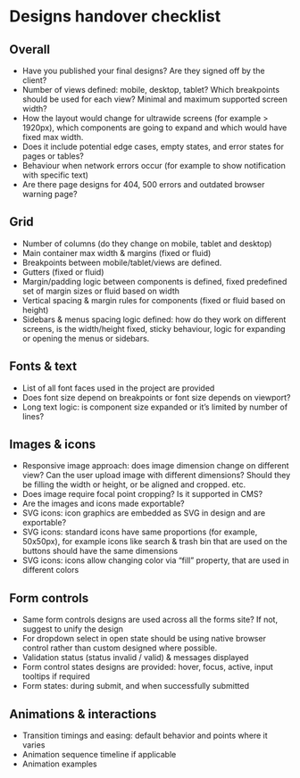 # Designs handover checklist

## Overall
* Have you published your final designs? Are they signed off by the client?
* Number of views defined: mobile, desktop, tablet? Which breakpoints should be used for each view? Minimal and maximum supported screen width?
* How the layout would change for ultrawide screens (for example > 1920px), which components are going to expand and which would have fixed max width.
* Does it include potential edge cases, empty states, and error states for pages or tables?
* Behaviour when network errors occur (for example to show notification with specific text)
* Are there page designs for 404, 500 errors and outdated browser warning page?


## Grid
* Number of columns (do they change on mobile, tablet and desktop)
* Main container max width & margins (fixed or fluid)
* Breakpoints between mobile/tablet/views are defined. 
* Gutters (fixed or fluid)
* Margin/padding logic between components is defined, fixed predefined set of margin sizes or fluid based on width
* Vertical spacing & margin rules for components (fixed or fluid based on height)
* Sidebars & menus spacing logic defined: how do they work on different screens, is the width/height fixed, sticky behaviour, logic for expanding or opening the menus or sidebars.

## Fonts & text
* List of all font faces used in the project are provided
* Does font size depend on breakpoints or font size depends on viewport?
* Long text logic: is component size expanded or it’s limited by number of lines?

## Images & icons
* Responsive image approach: does image dimension change on different view? Can the user upload image with  different dimensions? Should they be filling the width or height, or be aligned and cropped. etc.
* Does image require focal point cropping? Is it supported in CMS?
* Are the images and icons made exportable?
* SVG icons: icon graphics are embedded as SVG in design and are exportable?
* SVG icons: standard icons have same proportions (for example, 50x50px), for example icons like search & trash bin that are used on the buttons should have the same dimensions
* SVG icons: icons allow changing color via “fill” property, that are used in different colors

## Form controls
* Same form controls designs are used across all the forms site? If not, suggest to unify the design
* For dropdown select in open state should be using native browser control rather than custom designed where possible.
* Validation status (status invalid / valid) & messages displayed
* Form control states designs are provided: hover, focus, active, input tooltips if required
* Form states: during submit, and when successfully submitted

## Animations & interactions
* Transition timings and easing: default behavior and points where it varies
* Animation sequence timeline if applicable
* Animation examples 
